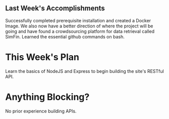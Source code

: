 ## Last Week's Accomplishments

Successfully completed prerequisite installation and created a Docker Image.
We also now have a better direction of where the project will be going and have
found a crowdsourcing platform for data retrieval called SimFin. Learned
the essential github commands on bash.

# This Week's Plan

Learn the basics of NodeJS and Express to begin building the site's RESTful
API.

# Anything Blocking?

No prior experience building APIs.
